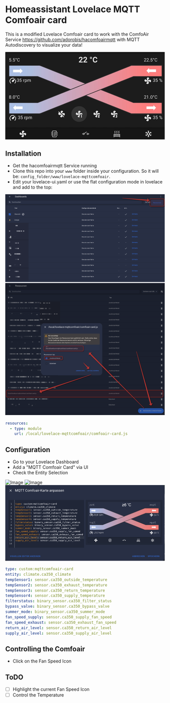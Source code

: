 # Homeassistant Lovelace MQTT Comfoair card

This is a modified Lovelace Comfoair card to work with the ComfoAir Service https://github.com/adorobis/hacomfoairmqtt with MQTT Autodiscovery to visualize your data!

![Image](https://raw.githubusercontent.com/TimWeyand/lovelace-comfoair/master/result.png)

## Installation

* Get the hacomfoairmqtt Service running
* Clone this repo into your `www` folder inside your configuration. So it will be: `config_folder/www/lovelace-mqttcomfoair`. 
* Edit your lovelace-ui.yaml or use the flat configuration mode in lovelace and add to the top:

![Image](https://raw.githubusercontent.com/jschanz/lovelace-mqttcomfoair/refs/heads/master/dashboard_configuration1.png)
![Image](https://raw.githubusercontent.com/jschanz/lovelace-mqttcomfoair/refs/heads/master/dashboard_configuration2.png)

```yaml
resources:
  - type: module
    url: /local/lovelace-mqttcomfoair/comfoair-card.js
```

## Configuration

* Go to your Lovelace Dashboard
* Add a "MQTT Comfoair Card" via UI
* Check the Entity Selection

![Image](https://raw.githubusercontent.com/jschanz/lovelace-mqttcomfoair/refs/heads/master/comfoair_configuration.png)
![Image](https://raw.githubusercontent.com/jschanz/lovelace-mqttcomfoair/refs/heads/master/comfoair_configuration2.png)
![Image](https://raw.githubusercontent.com/jschanz/lovelace-mqttcomfoair/refs/heads/master/comfoair_configuration3.png)

```yaml
type: custom:mqttcomfoair-card
entity: climate.ca350_climate
tempSensor1: sensor.ca350_outside_temperature
tempSensor2: sensor.ca350_exhaust_temperature
tempSensor3: sensor.ca350_return_temperature
tempSensor4: sensor.ca350_supply_temperature
filterstatus: binary_sensor.ca350_filter_status
bypass_valve: binary_sensor.ca350_bypass_valve
summer_mode: binary_sensor.ca350_summer_mode
fan_speed_supply: sensor.ca350_supply_fan_speed
fan_speed_exhaust: sensor.ca350_exhaust_fan_speed
return_air_level: sensor.ca350_return_air_level
supply_air_level: sensor.ca350_supply_air_level
```

## Controlling the Comfoair

* Click on the Fan Speed Icon

## ToDO

* [ ] Highlight the current Fan Speed Icon
* [ ] Control the Temperature
